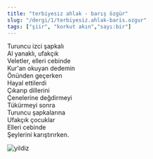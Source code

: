 ```yaml
---
title: "terbiyesiz ahlak - barış özgür"
slug: "/dergi/1/terbiyesiz.ahlak-baris.ozgur"
tags: ["şiir", "korkut akın","sayı:bir"]
---
```


Turuncu izci şapkalı\
Al yanaklı, ufakçık\
Veletler, elleri cebinde\
Kur'an okuyan dedemin\
Önünden geçerken\
Hayal ettilerdi\
Çıkarıp dillerini\
Çenelerine değdirmeyi\
Tükürmeyi sonra\
Turuncu şapkalarına\
Ufakçık çocuklar\
Elleri cebinde\
Şeylerini karıştırırken.



![yildiz](/img/23.jpg)

